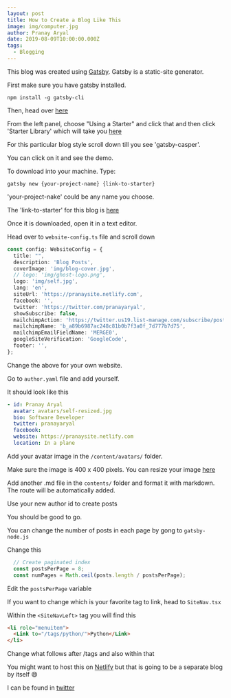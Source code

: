 ```yaml
---
layout: post
title: How to Create a Blog Like This
image: img/computer.jpg
author: Pranay Aryal
date: 2019-08-09T10:00:00.000Z
tags:
  - Blogging
---
```


This blog was created using <a href="https://www.gatsbyjs.org/" target="_blank">Gatsby</a>. Gatsby is a static-site generator.


First make sure you have gatsby installed.
```shell
npm install -g gatsby-cli
```

Then, head over <a href="https://www.gatsbyjs.org/docs/recipes/" target="_blank">here</a>

From the left panel, choose "Using a Starter" and click that and then click 'Starter Library' which will take you 
<a href="https://www.gatsbyjs.org/starters/?v=2" target="_blank">here</a>

For this particular blog style scroll down till you see 'gatsby-casper'.

You can click on it and see the demo.

To download into your machine. Type:
```shell
gatsby new {your-project-name} {link-to-starter}
```

'your-project-nake' could be any name you choose.

The 'link-to-starter' for this blog is <a href="https://github.com/scttcper/gatsby-casper" target="_blank">here</a>

Once it is downloaded, open it in a text editor.

Head over to `website-config.ts` file and scroll down

```ts
const config: WebsiteConfig = {
  title: "",
  description: 'Blog Posts',
  coverImage: 'img/blog-cover.jpg',
  // logo: 'img/ghost-logo.png',
  logo: 'img/self.jpg',
  lang: 'en',
  siteUrl: 'https://pranaysite.netlify.com',
  facebook: '',
  twitter: 'https://twitter.com/pranayaryal',
  showSubscribe: false,
  mailchimpAction: 'https://twitter.us19.list-manage.com/subscribe/post?u=a89b6987ac248c81b0b7f3a0f&amp;id=7d777b7d75',
  mailchimpName: 'b_a89b6987ac248c81b0b7f3a0f_7d777b7d75',
  mailchimpEmailFieldName: 'MERGE0',
  googleSiteVerification: 'GoogleCode',
  footer: '',
};
```

Change the above for your own website.

Go to `author.yaml` file and add yourself.

It should look like this
```yml
- id: Pranay Aryal
  avatar: avatars/self-resized.jpg
  bio: Software Developer
  twitter: pranayaryal
  facebook:
  website: https://pranaysite.netlify.com
  location: In a plane
```
Add your avatar image in the `/content/avatars/` folder.

Make sure the image is 400 x 400 pixels. You can resize your image <a href="https://resizeimage.net/" target="_blank">here</a>

Add another .md file in the `contents/` folder and format it with markdown. The route will be automatically added.

Use your new author id to create posts

You should be good to go.

You can change the number of posts in each page by gong to `gatsby-node.js`

Change this
```js
  // Create paginated index
  const postsPerPage = 8;
  const numPages = Math.ceil(posts.length / postsPerPage);
```

Edit the `postsPerPage` variable

If you want to change which is your favorite tag to link, head to `SiteNav.tsx`

Within the `<SiteNavLeft>` tag you will find this

```html
<li role="menuitem">
  <Link to="/tags/python/">Python</Link>
</li>
```

Change what follows after /tags and also within that <Link>

You might want to host this on <a href='https://netlify.com' target='_blank'>Netlify</a> but that is going to be a separate blog by itself 😄

I can be found in <a href="https://twitter.com/pranayaryal" target="__blank">twitter</a>